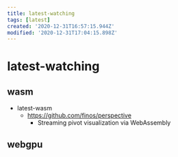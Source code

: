 ```yaml
---
title: latest-watching
tags: [latest]
created: '2020-12-31T16:57:15.944Z'
modified: '2020-12-31T17:04:15.898Z'
---
```


# latest-watching

## wasm

- latest-wasm
  - https://github.com/finos/perspective
    - Streaming pivot visualization via WebAssembly

## webgpu
